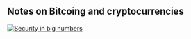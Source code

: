 ## Notes on Bitcoing and cryptocurrencies

[![Security in big numbers](http://img.youtube.com/vi/ZloHVKk7DHk/0.jpg)](http://www.youtube.com/watch?v=ZloHVKk7DHk)

